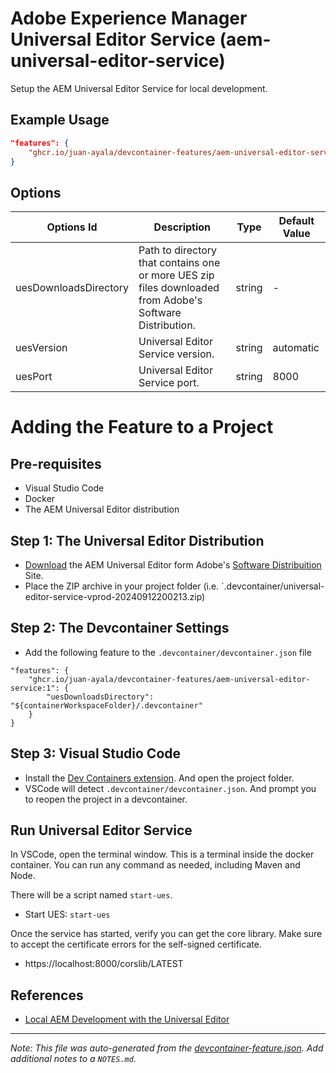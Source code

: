 
# Adobe Experience Manager Universal Editor Service (aem-universal-editor-service)

Setup the AEM Universal Editor Service for local development.

## Example Usage

```json
"features": {
    "ghcr.io/juan-ayala/devcontainer-features/aem-universal-editor-service:1": {}
}
```

## Options

| Options Id | Description | Type | Default Value |
|-----|-----|-----|-----|
| uesDownloadsDirectory | Path to directory that contains one or more UES zip files downloaded from Adobe's Software Distribution. | string | - |
| uesVersion | Universal Editor Service version. | string | automatic |
| uesPort | Universal Editor Service port. | string | 8000 |

# Adding the Feature to a Project

## Pre-requisites
* Visual Studio Code
* Docker
* The AEM Universal Editor distribution

## Step 1: The Universal Editor Distribution
* [Download](https://experienceleague.adobe.com/en/docs/experience-manager-cloud-service/content/implementing/developing/universal-editor/local-dev#install-ue-service) the AEM Universal Editor form Adobe's [Software Distribuition](https://experience.adobe.com/#/downloads) Site.
* Place the ZIP archive in your project folder (i.e. `.devcontainer/universal-editor-service-vprod-20240912200213.zip)

## Step 2: The Devcontainer Settings
* Add the following feature to the `.devcontainer/devcontainer.json` file
```jsonc
"features": {
    "ghcr.io/juan-ayala/devcontainer-features/aem-universal-editor-service:1": {
        "uesDownloadsDirectory": "${containerWorkspaceFolder}/.devcontainer"
    }
}
```

## Step 3: Visual Studio Code
* Install the [Dev Containers extension](https://marketplace.visualstudio.com/items?itemName=ms-vscode-remote.remote-containers). And open the project folder.
* VSCode will detect `.devcontainer/devcontainer.json`. And prompt you to reopen the project in a devcontainer.

## Run Universal Editor Service
In VSCode, open the terminal window. This is a terminal inside the docker container. You can run any command as needed, including Maven and Node.

There will be a script named `start-ues`.
* Start UES: `start-ues`

Once the service has started, verify you can get the core library. Make sure to accept the certificate errors for the self-signed certificate.
* https://localhost:8000/corslib/LATEST

## References
* [Local AEM Development with the Universal Editor](https://experienceleague.adobe.com/en/docs/experience-manager-cloud-service/content/implementing/developing/universal-editor/local-dev#install-ue-service)

---

_Note: This file was auto-generated from the [devcontainer-feature.json](https://github.com/juan-ayala/devcontainer-features/blob/main/src/aem-universal-editor-service/devcontainer-feature.json).  Add additional notes to a `NOTES.md`._
